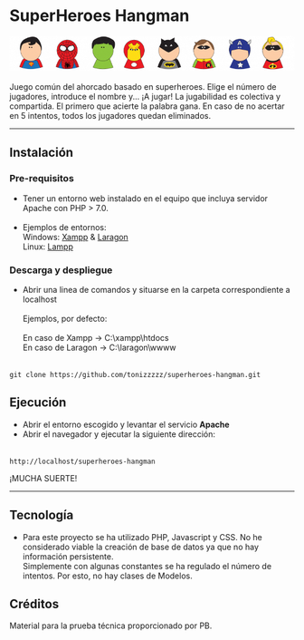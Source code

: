 # SuperHeroes Hangman

<div align="center">
        <img
            alt="SuperHeroes Hangman"
            src="https://github.com/tonizzzzz/superheroes-hangman/blob/main/src/img/header.png?raw=true"
            />
</div>
<br />
Juego común del ahorcado basado en superheroes. 
Elige el número de jugadores, introduce el nombre y... ¡A jugar!
La jugabilidad es colectiva y compartida.
El primero que acierte la palabra gana.
En caso de no acertar en 5 intentos, todos los jugadores quedan eliminados.

---

## Instalación

### Pre-requisitos

- Tener un entorno web instalado en el equipo que incluya servidor Apache con PHP > 7.0.<br><br>
- Ejemplos de entornos:<br>
Windows: [Xampp](https://www.apachefriends.org/es/index.html) & [Laragon](https://laragon.org)<br>
Linux: [Lampp](https://www.apachefriends.org/es/download.html)<br>


### Descarga y despliegue

- Abrir una linea de comandos y situarse en la carpeta correspondiente a localhost<br><br>
Ejemplos, por defecto:<br><br>
En caso de Xampp -> C:\xampp\htdocs<br>
En caso de Laragon -> C:\laragon\wwww<br><br>
```
git clone https://github.com/tonizzzzz/superheroes-hangman.git
```

## Ejecución

- Abrir el entorno escogido y levantar el servicio <b>Apache</b>
- Abrir el navegador y ejecutar la siguiente dirección:<br><br>
```
http://localhost/superheroes-hangman
```

¡MUCHA SUERTE!

---

## Tecnología

- Para este proyecto se ha utilizado PHP, Javascript y CSS. No he considerado viable la creación de base de datos ya que no hay información persistente. <br>
Simplemente con algunas constantes se ha regulado el número de intentos. Por esto, no hay clases de Modelos.

## Créditos

Material para la prueba técnica proporcionado por PB.
